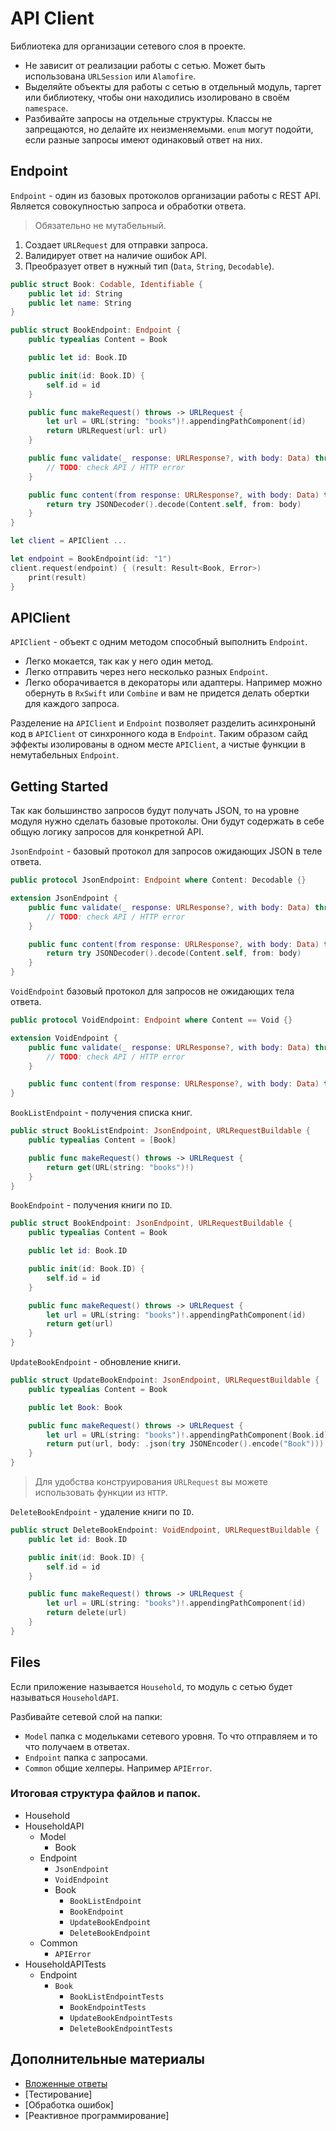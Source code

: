 # API Client

Библиотека для организации сетевого слоя в проекте.

- Не зависит от реализации работы с сетью. Может быть использована `URLSession` или `Alamofire`.
- Выделяйте объекты для работы с сетью в отдельный модуль, таргет или библиотеку, чтобы они находились изолировано в своём `namespace`.
- Разбивайте запросы на отдельные структуры. Классы не запрещаются, но делайте их неизменяемыми. `enum` могут подойти, если разные запросы имеют одинаковый ответ на них.

## Endpoint

`Endpoint` - один из базовых протоколов организации работы с REST API. Является совокупностью запроса и обработки ответа.

> Обязательно не мутабельный.

1. Создает `URLRequest` для отправки запроса.
2. Валидирует ответ на наличие ошибок API.
3. Преобразует ответ в нужный тип (`Data`, `String`, `Decodable`).

```swift
public struct Book: Codable, Identifiable {
    public let id: String
    public let name: String
}

public struct BookEndpoint: Endpoint {
    public typealias Content = Book

    public let id: Book.ID

    public init(id: Book.ID) {
        self.id = id
    }

    public func makeRequest() throws -> URLRequest {
        let url = URL(string: "books")!.appendingPathComponent(id)
        return URLRequest(url: url)
    }

    public func validate(_ response: URLResponse?, with body: Data) throws {
        // TODO: check API / HTTP error
    }

    public func content(from response: URLResponse?, with body: Data) throws -> Content {
        return try JSONDecoder().decode(Content.self, from: body)
    }
}

let client = APIClient ...

let endpoint = BookEndpoint(id: "1")
client.request(endpoint) { (result: Result<Book, Error>)
    print(result)
}
```

## APIClient

`APIClient` - объект с одним методом способный выполнить `Endpoint`.
- Легко мокается, так как у него один метод.
- Легко отправить через него несколько разных `Endpoint`.
- Легко оборачивается в декораторы или адаптеры. Например можно обернуть в `RxSwift` или `Combine` и вам не придется делать обертки для каждого запроса.

Разделение на `APIClient` и `Endpoint` позволяет разделить асинхронынй код в `APIClient` от синхронного кода в `Endpoint`. Таким образом сайд эффекты изолированы в одном месте `APIClient`, а чистые функции в немутабельных `Endpoint`.

## Getting Started

Так как большинство запросов будут получать JSON, то на уровне модуля нужно сделать базовые протоколы. Они будут содержать в себе общую логику запросов для конкретной API.

`JsonEndpoint` - базовый протокол для запросов ожидающих JSON в теле ответа.

```swift
public protocol JsonEndpoint: Endpoint where Content: Decodable {}

extension JsonEndpoint {
    public func validate(_ response: URLResponse?, with body: Data) throws {
        // TODO: check API / HTTP error
    }

    public func content(from response: URLResponse?, with body: Data) throws -> Content {
        return try JSONDecoder().decode(Content.self, from: body)
    }
}
```

`VoidEndpoint` базовый протокол для запросов не ожидающих тела ответа.
```swift
public protocol VoidEndpoint: Endpoint where Content == Void {}

extension VoidEndpoint {
    public func validate(_ response: URLResponse?, with body: Data) throws {
        // TODO: check API / HTTP error
    }

    public func content(from response: URLResponse?, with body: Data) throws {}
}
```

`BookListEndpoint` - получения списка книг.
```swift
public struct BookListEndpoint: JsonEndpoint, URLRequestBuildable {
    public typealias Content = [Book]

    public func makeRequest() throws -> URLRequest {
        return get(URL(string: "books")!)
    }
}
```

`BookEndpoint` - получения книги по `ID`.
```swift
public struct BookEndpoint: JsonEndpoint, URLRequestBuildable {
    public typealias Content = Book

    public let id: Book.ID

    public init(id: Book.ID) {
        self.id = id
    }

    public func makeRequest() throws -> URLRequest {
        let url = URL(string: "books")!.appendingPathComponent(id)
        return get(url)
    }
}
```

`UpdateBookEndpoint` - обновление книги.

```swift
public struct UpdateBookEndpoint: JsonEndpoint, URLRequestBuildable {
    public typealias Content = Book

    public let Book: Book

    public func makeRequest() throws -> URLRequest {
        let url = URL(string: "books")!.appendingPathComponent(Book.id)
        return put(url, body: .json(try JSONEncoder().encode("Book")))
    }
}
```

> Для удобства конструирования `URLRequest` вы можете использовать функции из `HTTP`.

`DeleteBookEndpoint` - удаление книги по `ID`.

```swift
public struct DeleteBookEndpoint: VoidEndpoint, URLRequestBuildable {
    public let id: Book.ID

    public init(id: Book.ID) {
        self.id = id
    }

    public func makeRequest() throws -> URLRequest {
        let url = URL(string: "books")!.appendingPathComponent(id)
        return delete(url)
    }
}
```

## Files

Если приложение называется `Household`, то модуль с сетью будет называться `HouseholdAPI`.

Разбивайте сетевой слой на папки:
- `Model` папка с модельками сетевого уровня. То что отправляем и то что получаем в ответах.
- `Endpoint` папка с запросами.
- `Common` общие хелперы. Например `APIError`.

### Итоговая структура файлов и папок.

- Household
- HouseholdAPI
  - Model
    - Book
  - Endpoint
    - `JsonEndpoint`
    - `VoidEndpoint`
    - Book
      - `BookListEndpoint`
      - `BookEndpoint`
      - `UpdateBookEndpoint`
      - `DeleteBookEndpoint`
  - Common
    - `APIError`
- HouseholdAPITests
  - Endpoint
    - `Book`
      - `BookListEndpointTests`
      - `BookEndpointTests`
      - `UpdateBookEndpointTests`
      - `DeleteBookEndpointTests`

## Дополнительные материалы

- [Вложенные ответы](nested_response.md)
- [Тестирование]
- [Обработка ошибок]
- [Реактивное программирование]
